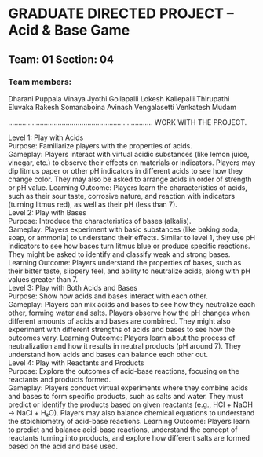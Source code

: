 # GRADUATE DIRECTED PROJECT – Acid & Base Game

## Team: 01 Section: 04

### Team members:
Dharani Puppala
Vinaya Jyothi Gollapalli
Lokesh Kallepalli
Thirupathi Eluvaka
Rakesh Somanaboina
Avinash Vengalasetti
Venkatesh Mudam

.........................................................................
WORK WITH THE PROJECT.

Level 1: Play with Acids <br>
Purpose: Familiarize players with the properties of acids.<br>
Gameplay: Players interact with virtual acidic substances (like lemon juice, vinegar, etc.) to observe their effects on materials or indicators.
Players may dip litmus paper or other pH indicators in different acids to see how they change color.
They may also be asked to arrange acids in order of strength or pH value.
Learning Outcome: Players learn the characteristics of acids, such as their sour taste, corrosive nature, and reaction with indicators (turning litmus red), as well as their pH (less than 7).<br>
Level 2: Play with Bases <br>
Purpose: Introduce the characteristics of bases (alkalis). <br>
Gameplay: Players experiment with basic substances (like baking soda, soap, or ammonia) to understand their effects.
Similar to level 1, they use pH indicators to see how bases turn litmus blue or produce specific reactions.
They might be asked to identify and classify weak and strong bases.
Learning Outcome: Players understand the properties of bases, such as their bitter taste, slippery feel, and ability to neutralize acids, along with pH values greater than 7. <br>
Level 3: Play with Both Acids and Bases <br>
Purpose: Show how acids and bases interact with each other. <br>
Gameplay: Players can mix acids and bases to see how they neutralize each other, forming water and salts.
Players observe how the pH changes when different amounts of acids and bases are combined.
They might also experiment with different strengths of acids and bases to see how the outcomes vary.
Learning Outcome: Players learn about the process of neutralization and how it results in neutral products (pH around 7). They understand how acids and bases can balance each other out. <br>
Level 4: Play with Reactants and Products <br>
Purpose: Explore the outcomes of acid-base reactions, focusing on the reactants and products formed. <br>
Gameplay: Players conduct virtual experiments where they combine acids and bases to form specific products, such as salts and water.
They must predict or identify the products based on given reactants (e.g., HCl + NaOH → NaCl + H₂O).
Players may also balance chemical equations to understand the stoichiometry of acid-base reactions.
Learning Outcome: Players learn to predict and balance acid-base reactions, understand the concept of reactants turning into products, and explore how different salts are formed based on the acid and base used.





